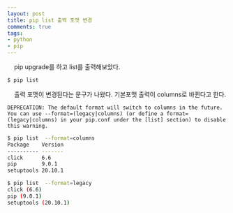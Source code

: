 ```yaml
---
layout: post
title: pip list 출력 포맷 변경
comments: true
tags:
- python
- pip
---
```

&nbsp;&nbsp;&nbsp; pip upgrade를 하고 list를 출력해보았다.

``` bash
$ pip list
```

&nbsp;&nbsp;&nbsp; 출력 포맷이 변경된다는 문구가 나왔다. 기본포맷 출력이 columns로 바뀐다고 한다.

``` text
DEPRECATION: The default format will switch to columns in the future. You can use --format=(legacy|columns) (or define a format=(legacy|columns) in your pip.conf under the [list] section) to disable this warning.
```

``` bash
$ pip list  --format=columns
Package    Version
---------- -------
click      6.6
pip        9.0.1
setuptools 20.10.1
```

``` bash
$ pip list  --format=legacy
click (6.6)
pip (9.0.1)
setuptools (20.10.1)
```

